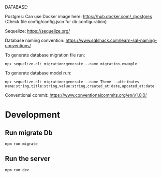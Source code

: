 DATABASE:

Postgres: Can use Docker image here: https://hub.docker.com/_/postgres
(Check file config/config.json for db configuration)

Sequelize: https://sequelize.org/

Database naming convention: https://www.sqlshack.com/learn-sql-naming-conventions/

To generate database migration file run:

`npx sequelize-cli migration:generate --name migration-example`

To generate database model run:

`npx sequelize-cli migration:generate --name Theme --attributes name:string,title:string,value:string,created_at:date,updated_at:date`

Conventional commit: https://www.conventionalcommits.org/en/v1.0.0/

# Development

## Run migrate Db

`npm run migrate`

## Run the server

`npm run dev`
